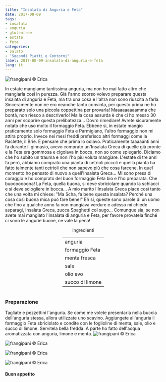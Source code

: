 ```yaml
---
title: "Insalata di Anguria e Feta"
date: 2017-08-09
tags:
- insalata
- anguria
- glutenfree
- estate
- feta 
categories:
- Salato
- "Secondi Piatti e Contorni"
label: 2017-08-09-insalata-di-anguria-e-feta
lang: it
---
```

![](header.jpg "frangipani © Erica")

In estate mangiamo tantissima anguria, ma non ho mai fatto altro che mangiarla così in purezza. Già l'anno scorso volevo preparare questa insalata di anguria e Feta, ma tra una cosa e l'altra non sono riuscita a farla. Sinceramente non ne ero neanche tanto convinta, per questo prima ne ho preparato solo una piccola coppettina per provarla! Maaaaaaaaamma che bontà, non riesco a descriverlo! Ma la cosa assurda è che ci ho messo 30 anni per scoprire questa prelibatezza... Dovrò rimediare! Avrete sicuramente notato che uso molto il formaggio Feta. Ebbene si, in estate mangio praticamente solo formaggio Feta e Parmigiano, l'altro formaggio non mi attira proprio. Invece nei mesi freddi preferisco altri formaggi come la Raclette, il Brie. E pensare che prima lo odiavo. Praticamente taaaaanti anni fa durante il ginnasio, avevo comprato un'Insalata Greca di quelle già pronte e la Feta era gommosa e cigolava in bocca, non so come spiegarlo. Diciamo che ho subito un trauma e non l'ho più voluta mangiare. L'estate di tre anni fa però, abbiamo comprato una pianta di cetrioli piccoli e quella pianta ha fatto talmente tanti cetrioli che non sapevo più che cosa farcene. In quel momento ho pensato di nuovo a quell'Insalata Greca... Mi sono presa di coraggio e ho comprato del buon formaggio Feta bio e l'ho preparata. Che buooooooona! La Feta, quella buona, si deve sbriciolare quando la schiacci e si deve sciogliere in bocca... A mio marito l'Insalata Greca piace così tanto che una volta mi chiese: "Ma Scha, fa bene questa insalata? Perché una cosa così buona mica può fare bene!" Eh si, queste sono parole di un uomo che fino a qualche anno fa non mangiava verdure e adesso mi chiede asparagi, Insalata Greca, zucca Spaghetti col sugo... Comunque sia, se non avete mai mangiato l'insalata di anguria e Feta, per favore provatela finché ci sono le angurie buone, ne vale la pena!

<div id="wrapper" style="text-align: center">
  <div id="yourdiv" style="display: inline-block;">
    <div class="ingredients">
      <div class="ingredients-title">Ingredienti</div>
      <table>
        <tbody>
          <tr>
            <td>anguria</td>
          </tr>
          <tr>
            <td>formaggio Feta</td>
          </tr>
          <tr>
            <td>menta fresca</td>
          </tr>
          <tr>
            <td>sale</td>
          </tr>
          <tr>
            <td>olio evo</td>
          </tr>
          <tr>
            <td>succo di limone</td>
          </tr>
        </tbody>
      </table>
    </div>
  </div>
</div>


<h3>
  <font color="grey">
    <i class="fa-solid fa-gears"></i>
  </font> Preparazione
</h3>

Tagliate e pezzettini l'anguria. Se come me volete presentarla nella buccia dell'anguria stessa, allora utilizzate uno scavino. Aggiungete all'anguria il formaggio Feta sbriciolato e condite con le foglioline di menta, sale, olio e succo di limone. Servitela bella fredda. A parte ho fatto dell'acqua aromatizzata con anguria, limone e menta.
![](risultato1.jpg "frangipani © Erica")

![](risultato2.jpg "frangipani © Erica")

![](risultato3.jpg "frangipani © Erica")

![](risultato4.jpg "frangipani © Erica")

<h4>Buon appetito
  <font color="red">
    <i class="fa-regular fa-face-smile"></i>
  </font>
</h4>
